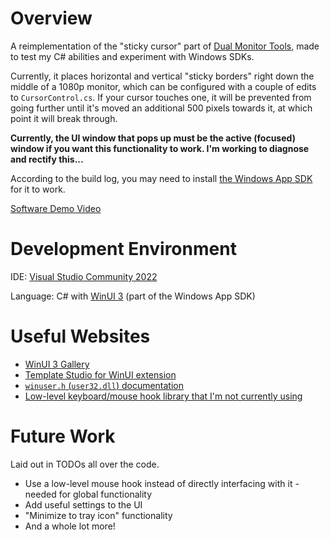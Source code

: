 # Overview

A reimplementation of the "sticky cursor" part of [Dual Monitor Tools](https://dualmonitortool.sourceforge.net/), made to test my C# abilities and experiment with Windows SDKs.

Currently, it places horizontal and vertical "sticky borders" right down the middle of a 1080p monitor, which can be configured with a couple of edits to `CursorControl.cs`. If your cursor touches one, it will be prevented from going further until it's moved an additional 500 pixels towards it, at which point it will break through.

**Currently, the UI window that pops up must be the active (focused) window if you want this functionality to work. I'm working to diagnose and rectify this...**

According to the build log, you may need to install [the Windows App SDK](http://go.microsoft.com/fwlink/?linkid=2222757) for it to work.

[Software Demo Video](https://youtu.be/U-z3tO8MJGw)

# Development Environment

IDE: [Visual Studio Community 2022](https://visualstudio.microsoft.com/vs/)

Language: C# with [WinUI 3](https://learn.microsoft.com/en-us/windows/apps/winui/winui3/) (part of the Windows App SDK)

# Useful Websites

- [WinUI 3 Gallery](https://github.com/microsoft/WinUI-Gallery)
- [Template Studio for WinUI extension](https://marketplace.visualstudio.com/items?itemName=TemplateStudio.TemplateStudioForWinUICs)
- [`winuser.h` (`user32.dll`) documentation](https://learn.microsoft.com/en-us/windows/win32/api/winuser/)
- [Low-level keyboard/mouse hook library that I'm not currently using](https://github.com/riyasy/Global-Low-Level-Key-Board-And-Mouse-Hook)

# Future Work

Laid out in TODOs all over the code.

- Use a low-level mouse hook instead of directly interfacing with it - needed for global functionality
- Add useful settings to the UI
- "Minimize to tray icon" functionality
- And a whole lot more!
